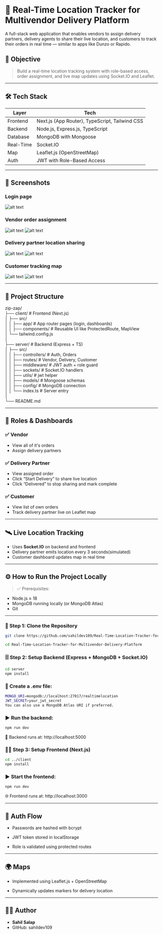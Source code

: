 # 🚚 Real-Time Location Tracker for Multivendor Delivery Platform

A full-stack web application that enables vendors to assign delivery partners, delivery agents to share their live location, and customers to track their orders in real time — similar to apps like Dunzo or Rapido.

## 🎯 Objective

> Build a real-time location tracking system with role-based access, order assignment, and live map updates using Socket.IO and Leaflet.

---
## 🛠 Tech Stack

| Layer     | Tech                                      |
|-----------|-------------------------------------------|
| Frontend  | Next.js (App Router), TypeScript, Tailwind CSS |
| Backend   | Node.js, Express.js, TypeScript           |
| Database  | MongoDB with Mongoose                     |
| Real-Time | Socket.IO                                 |
| Map       | Leaflet.js (OpenStreetMap)                |
| Auth      | JWT with Role-Based Access                |

---
## 📸 Screenshots
### Login page
![alt text](./client/public/screenShots/ss1.png)

### Vendor order assignment
![alt text](./client/public/screenShots/ss2.png)
![alt text](./client/public/screenShots/ss3.png)

### Delivery partner location sharing
![alt text](./client/public/screenShots/ss4.png)
![alt text](./client/public/screenShots/ss5.png)

### Customer tracking map
![alt text](./client/public/screenShots/ss6.png)
![alt text](./client/public/screenShots/ss7.png)

---



 
## 📂 Project Structure
zip-zap/<br>
├── client/ # Frontend (Next.js) <br>
│ ├── src/<br>
│ │ ├── app/ # App router pages (login, dashboards)<br>
│ │ ├── components/ # Reusable UI like ProtectedRoute, MapView <br>
│ └── tailwind.config.js<br>
│<br>
├── server/ # Backend (Express + TS)<br>
│ ├── src/<br>
│ │ ├── controllers/ # Auth, Orders<br>
│ │ ├── routes/ # Vendor, Delivery, Customer<br>
│ │ ├── middleware/ # JWT auth + role guard<br>
│ │ ├── sockets/ # Socket.IO handlers<br>
│ │ ├── utils/ # jwt helper <br>
│ │ ├── models/ # Mongoose schemas<br>
│ │ ├── config/ # MongoDB connection<br>
│ │ └── index.ts # Server entry<br>
│<br>
└── README.md<br>

---

## 👤 Roles & Dashboards

### ✅ Vendor
- View all of it's orders
- Assign delivery partners

### ✅ Delivery Partner
- View assigned order
- Click “Start Delivery” to share live location
- Click “Delivered” to stop sharing and mark complete

### ✅ Customer
- View list of own orders
- Track delivery partner live on Leaflet map

---

## 🛰 Live Location Tracking

- Uses **Socket.IO** on backend and frontend
- Delivery partner emits location every 3 seconds(simulated)
- Customer dashboard updates map in real time

---
## ⚙️ How to Run the Project Locally

> ✅ Prerequisites:
- Node.js ≥ 18
- MongoDB running locally (or MongoDB Atlas)
- Git

---

### 🔧 Step 1: Clone the Repository

```bash
git clone https://github.com/sahildev109/Real-Time-Location-Tracker-for-Multivendor-Delivery-Platform.git

cd Real-Time-Location-Tracker-for-Multivendor-Delivery-Platform
```

### 🗄 Step 2: Setup Backend (Express + MongoDB + Socket.IO)
```bash
cd server
npm install 
```
### 🔑 Create a .env file:
```bash
MONGO_URI=mongodb://localhost:27017/realtimelocation
JWT_SECRET=your_jwt_secret
You can also use a MongoDB Atlas URI if preferred.
```

### ▶️ Run the backend:
```bash
npm run dev
```
📍 Backend runs at: http://localhost:5000

### 🧑‍💻 Step 3: Setup Frontend (Next.js)
```bash
cd ../client
npm install
```
### ▶️ Start the frontend:
```bash
npm run dev
```
🌐 Frontend runs at: http://localhost:3000


---
## 🔐 Auth Flow
- Passwords are hashed with bcrypt

- JWT token stored in localStorage

- Role is validated using protected routes
---
## 🌍 Maps
- Implemented using Leaflet.js + OpenStreetMap

- Dynamically updates markers for delivery location



---
## 👨‍💻 Author
- **Sahil Salap**
- GitHub: sahildev109
